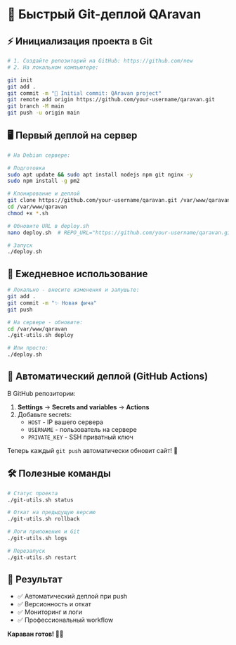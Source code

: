 # 🚀 Быстрый Git-деплой QAravan

## ⚡ Инициализация проекта в Git

```bash
# 1. Создайте репозиторий на GitHub: https://github.com/new
# 2. На локальном компьютере:

git init
git add .
git commit -m "🚀 Initial commit: QAravan project"
git remote add origin https://github.com/your-username/qaravan.git
git branch -M main
git push -u origin main
```

## 🖥️ Первый деплой на сервер

```bash
# На Debian сервере:

# Подготовка
sudo apt update && sudo apt install nodejs npm git nginx -y
sudo npm install -g pm2

# Клонирование и деплой
git clone https://github.com/your-username/qaravan.git /var/www/qaravan
cd /var/www/qaravan
chmod +x *.sh

# Обновите URL в deploy.sh
nano deploy.sh  # REPO_URL="https://github.com/your-username/qaravan.git"

# Запуск
./deploy.sh
```

## 🔄 Ежедневное использование

```bash
# Локально - внесите изменения и запушьте:
git add .
git commit -m "✨ Новая фича"
git push

# На сервере - обновите:
cd /var/www/qaravan
./git-utils.sh deploy

# Или просто:
./deploy.sh
```

## 🤖 Автоматический деплой (GitHub Actions)

В GitHub репозитории:
1. **Settings** → **Secrets and variables** → **Actions**
2. Добавьте secrets:
   - `HOST` - IP вашего сервера
   - `USERNAME` - пользователь на сервере  
   - `PRIVATE_KEY` - SSH приватный ключ

Теперь каждый `git push` автоматически обновит сайт! 🎉

## 🛠️ Полезные команды

```bash
# Статус проекта
./git-utils.sh status

# Откат на предыдущую версию
./git-utils.sh rollback

# Логи приложения и Git
./git-utils.sh logs

# Перезапуск
./git-utils.sh restart
```

## 🎯 Результат

- ✅ Автоматический деплой при push
- ✅ Версионность и откат  
- ✅ Мониторинг и логи
- ✅ Профессиональный workflow

**Караван готов! 🐪🚀** 